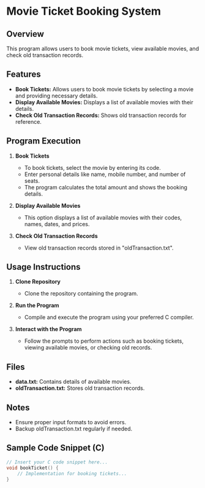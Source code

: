 # Movie Ticket Booking System

## Overview
This program allows users to book movie tickets, view available movies, and check old transaction records.

## Features
- **Book Tickets:** Allows users to book movie tickets by selecting a movie and providing necessary details.
- **Display Available Movies:** Displays a list of available movies with their details.
- **Check Old Transaction Records:** Shows old transaction records for reference.

## Program Execution
1. **Book Tickets**
    - To book tickets, select the movie by entering its code.
    - Enter personal details like name, mobile number, and number of seats.
    - The program calculates the total amount and shows the booking details.

2. **Display Available Movies**
    - This option displays a list of available movies with their codes, names, dates, and prices.

3. **Check Old Transaction Records**
    - View old transaction records stored in "oldTransaction.txt".

## Usage Instructions
1. **Clone Repository**
    - Clone the repository containing the program.

2. **Run the Program**
    - Compile and execute the program using your preferred C compiler.

3. **Interact with the Program**
    - Follow the prompts to perform actions such as booking tickets, viewing available movies, or checking old records.

## Files
- **data.txt:** Contains details of available movies.
- **oldTransaction.txt:** Stores old transaction records.

## Notes
- Ensure proper input formats to avoid errors.
- Backup oldTransaction.txt regularly if needed.

## Sample Code Snippet (C)
```c
// Insert your C code snippet here...
void bookTicket() {
    // Implementation for booking tickets...
}
